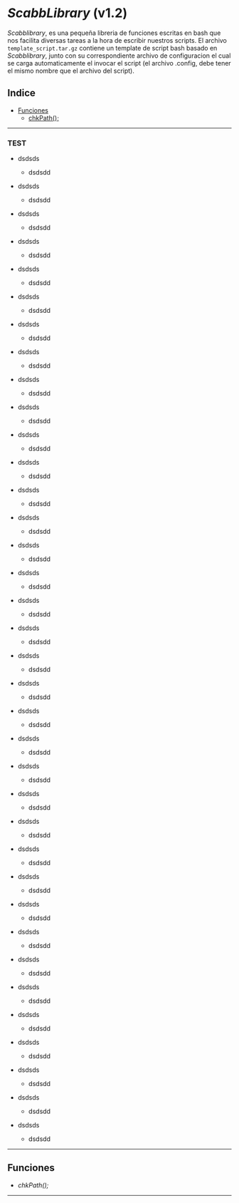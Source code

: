 *ScabbLibrary* (v1.2)
===================

*Scabblibrary*, es una pequeña libreria de funciones escritas en bash que nos facilita diversas tareas a la hora de escribir nuestros scripts.
El archivo `template_script.tar.gz` contiene un template de script bash basado en *Scabblibrary*, junto con su correspondiente archivo de configuracion el cual se carga automaticamente el invocar el script (el archivo .config, debe tener el mismo nombre que el archivo del script). 

## Indice
- [Funciones][funciones]
	- [chkPath();][funciones.chkPath]

-----------------------------------------------------------------------------------------------
### TEST
- dsdsds
	- dsdsdd

- dsdsds
	- dsdsdd

- dsdsds
	- dsdsdd

- dsdsds
	- dsdsdd

- dsdsds
	- dsdsdd

- dsdsds
	- dsdsdd

- dsdsds
	- dsdsdd

- dsdsds
	- dsdsdd

- dsdsds
	- dsdsdd

- dsdsds
	- dsdsdd

- dsdsds
	- dsdsdd

- dsdsds
	- dsdsdd

- dsdsds
	- dsdsdd

- dsdsds
	- dsdsdd

- dsdsds
	- dsdsdd

- dsdsds
	- dsdsdd

- dsdsds
	- dsdsdd

- dsdsds
	- dsdsdd

- dsdsds
	- dsdsdd

- dsdsds
	- dsdsdd

- dsdsds
	- dsdsdd

- dsdsds
	- dsdsdd

- dsdsds
	- dsdsdd

- dsdsds
	- dsdsdd

- dsdsds
	- dsdsdd

- dsdsds
	- dsdsdd

- dsdsds
	- dsdsdd

- dsdsds
	- dsdsdd

- dsdsds
	- dsdsdd

- dsdsds
	- dsdsdd

- dsdsds
	- dsdsdd

- dsdsds
	- dsdsdd

- dsdsds
	- dsdsdd

- dsdsds
	- dsdsdd

- dsdsds
	- dsdsdd

- dsdsds
	- dsdsdd


-----------------------------------------------------------------------------------------------


## Funciones
- *chkPath();*


-----------------------------------------------------------------------------------------------

[funciones]: #funciones "Funciones"
[funciones.chkPath]: #chkPath "chkPath Function"


<a name="funciones" class="anchor" href="#funciones">